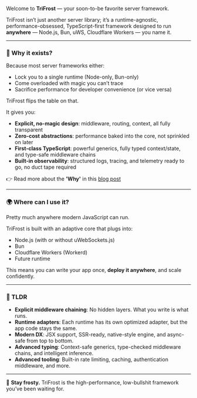 Welcome to **TriFrost** — your soon-to-be favorite server framework.

TriFrost isn’t just another server library; it’s a runtime-agnostic, performance-obsessed, TypeScript-first framework designed to run **anywhere** — Node.js, Bun, uWS, Cloudflare Workers — you name it.

---

### 🚀 Why it exists?
Because most server frameworks either:
- Lock you to a single runtime (Node-only, Bun-only)
- Come overloaded with magic you can’t trace
- Sacrifice performance for developer convenience (or vice versa)

TriFrost flips the table on that.

It gives you:
- **Explicit, no-magic design**: middleware, routing, context, all fully transparent
- **Zero-cost abstractions**: performance baked into the core, not sprinkled on later
- **First-class TypeScript**: powerful generics, fully typed context/state, and type-safe middleware chains
- **Built-in observability**: structured logs, tracing, and telemetry ready to go, no duct tape required

👉 Read more about the **'Why'** in this [blog post](/news/blog/why_trifrost_exists)

---

### 🌍 Where can I use it?
Pretty much anywhere modern JavaScript can run.

TriFrost is built with an adaptive core that plugs into:
- Node.js (with or without uWebSockets.js)
- Bun
- Cloudflare Workers (Workerd)
- Future runtime

This means you can write your app once, **deploy it anywhere**, and scale confidently.

---

### 🧠 TLDR
- **Explicit middleware chaining**: No hidden layers. What you write is what runs.
- **Runtime adapters**: Each runtime has its own optimized adapter, but the app code stays the same.
- **Modern DX**: JSX support, SSR-ready, native-style engine, and async-safe from top to bottom.
- **Advanced typing**: Context-safe generics, type-checked middleware chains, and intelligent inference.
- **Advanced tooling**: Built-in rate limiting, caching, authentication middleware, and more.

---

🥶 **Stay frosty.** TriFrost is the high-performance, low-bullshit framework you’ve been waiting for.
